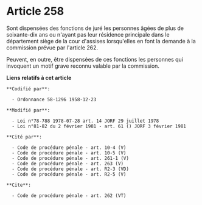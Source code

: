 # Article 258

Sont dispensées des fonctions de juré les personnes âgées de plus de soixante-dix ans ou n'ayant pas leur résidence
principale dans le département siège de la cour d'assises lorsqu'elles en font la demande à la commission prévue par
l'article 262. 

Peuvent, en outre, être dispensées de ces fonctions les personnes qui invoquent un motif grave reconnu valable par la
commission.

**Liens relatifs à cet article**

	**Codifié par**:

	  - Ordonnance 58-1296 1958-12-23

	**Modifié par**:

	  - Loi n°78-788 1978-07-28 art. 14 JORF 29 juillet 1978
	  - Loi n°81-82 du 2 février 1981 - art. 61 () JORF 3 février 1981

	**Cité par**:

	  - Code de procédure pénale - art. 10-4 (V)
	  - Code de procédure pénale - art. 10-5 (V)
	  - Code de procédure pénale - art. 261-1 (V)
	  - Code de procédure pénale - art. 263 (V)
	  - Code de procédure pénale - art. R2-3 (VD)
	  - Code de procédure pénale - art. R2-5 (V)

	**Cite**:

	  - Code de procédure pénale - art. 262 (VT)

